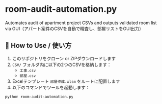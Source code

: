 # room-audit-automation.py
Automates audit of apartment project CSVs and outputs validated room list via GUI（アパート案件のCSVを自動で精査し、部屋リストをGUI出力）
## 🚀 How to Use / 使い方

1. このリポジトリをクローン or ZIPダウンロードします
2. `CSV/` フォルダ内に以下の2つのCSVを格納します：
   - `工事.csv`
   - `部屋.csv`
3. Excelテンプレート `部屋作成.xlsm` をルートに配置します
4. 以下のコマンドでツールを起動します：

```bash
python room-audit-automation.py
